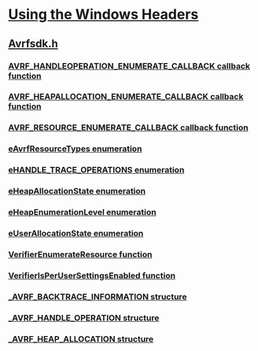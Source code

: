 # [Using the Windows Headers](../_winprog/index.md)
## [Avrfsdk.h](index.md)
### [AVRF_HANDLEOPERATION_ENUMERATE_CALLBACK callback function](../avrfsdk/nc-avrfsdk-avrf_handleoperation_enumerate_callback.md)
### [AVRF_HEAPALLOCATION_ENUMERATE_CALLBACK callback function](../avrfsdk/nc-avrfsdk-avrf_heapallocation_enumerate_callback.md)
### [AVRF_RESOURCE_ENUMERATE_CALLBACK callback function](../avrfsdk/nc-avrfsdk-avrf_resource_enumerate_callback.md)
### [eAvrfResourceTypes enumeration](../avrfsdk/ne-avrfsdk-eavrfresourcetypes.md)
### [eHANDLE_TRACE_OPERATIONS enumeration](../avrfsdk/ne-avrfsdk-ehandle_trace_operations.md)
### [eHeapAllocationState enumeration](../avrfsdk/ne-avrfsdk-eheapallocationstate.md)
### [eHeapEnumerationLevel enumeration](../avrfsdk/ne-avrfsdk-eheapenumerationlevel.md)
### [eUserAllocationState enumeration](../avrfsdk/ne-avrfsdk-euserallocationstate.md)
### [VerifierEnumerateResource function](../avrfsdk/nf-avrfsdk-verifierenumerateresource.md)
### [VerifierIsPerUserSettingsEnabled function](../avrfsdk/nf-avrfsdk-verifierisperusersettingsenabled.md)
### [_AVRF_BACKTRACE_INFORMATION structure](../avrfsdk/ns-avrfsdk-_avrf_backtrace_information.md)
### [_AVRF_HANDLE_OPERATION structure](../avrfsdk/ns-avrfsdk-_avrf_handle_operation.md)
### [_AVRF_HEAP_ALLOCATION structure](../avrfsdk/ns-avrfsdk-_avrf_heap_allocation.md)
